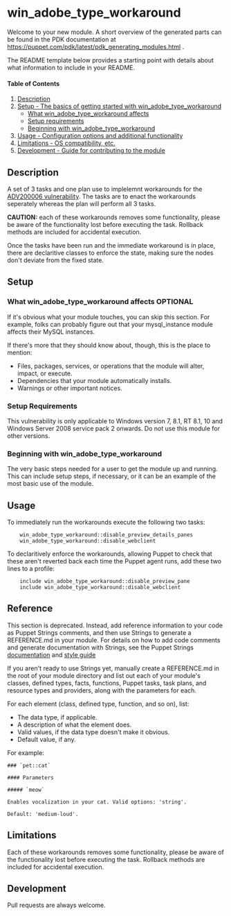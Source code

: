 # win_adobe_type_workaround

Welcome to your new module. A short overview of the generated parts can be found in the PDK documentation at https://puppet.com/pdk/latest/pdk_generating_modules.html .

The README template below provides a starting point with details about what information to include in your README.

#### Table of Contents

1. [Description](#description)
2. [Setup - The basics of getting started with win_adobe_type_workaround](#setup)
    * [What win_adobe_type_workaround affects](#what-win_adobe_type_workaround-affects)
    * [Setup requirements](#setup-requirements)
    * [Beginning with win_adobe_type_workaround](#beginning-with-win_adobe_type_workaround)
3. [Usage - Configuration options and additional functionality](#usage)
4. [Limitations - OS compatibility, etc.](#limitations)
5. [Development - Guide for contributing to the module](#development)

## Description

A set of 3 tasks and one plan use to implelemnt workarounds for the [ADV200006 vulnerability](https://portal.msrc.microsoft.com/en-US/security-guidance/advisory/ADV200006). The tasks are to enact the workarounds seperately whereas the plan will perform all 3 tasks.

**CAUTION:** each of these workarounds removes some functionality, please be aware of the functionality lost before executing the task. Rollback methods are included for accidental execution.

Once the tasks have been run and the immediate workaround is in place, there are declaritive classes to enforce the state, making sure the nodes don't deviate from the fixed state.

## Setup

### What win_adobe_type_workaround affects **OPTIONAL**

If it's obvious what your module touches, you can skip this section. For example, folks can probably figure out that your mysql_instance module affects their MySQL instances.

If there's more that they should know about, though, this is the place to mention:

* Files, packages, services, or operations that the module will alter, impact, or execute.
* Dependencies that your module automatically installs.
* Warnings or other important notices.

### Setup Requirements 

This vulnerability is only applicable to Windows version 7, 8.1, RT 8.1, 10 and Windows Server 2008 service pack 2 onwards. Do not use this module for other versions.

### Beginning with win_adobe_type_workaround

The very basic steps needed for a user to get the module up and running. This can include setup steps, if necessary, or it can be an example of the most basic use of the module.

## Usage

To immediately run the workarounds execute the following two tasks:
```
	win_adobe_type_workaround::disable_preview_details_panes
	win_adobe_type_workaround::disable_webclient
```

To declaritively enforce the workarounds, allowing Puppet to check that these aren't reverted back each time the Puppet agent runs, add these two lines to a profile:
```
	include win_adobe_type_workaround::disable_preview_pane
	include win_adobe_type_workaround::disable_webclient
```

## Reference

This section is deprecated. Instead, add reference information to your code as Puppet Strings comments, and then use Strings to generate a REFERENCE.md in your module. For details on how to add code comments and generate documentation with Strings, see the Puppet Strings [documentation](https://puppet.com/docs/puppet/latest/puppet_strings.html) and [style guide](https://puppet.com/docs/puppet/latest/puppet_strings_style.html)

If you aren't ready to use Strings yet, manually create a REFERENCE.md in the root of your module directory and list out each of your module's classes, defined types, facts, functions, Puppet tasks, task plans, and resource types and providers, along with the parameters for each.

For each element (class, defined type, function, and so on), list:

  * The data type, if applicable.
  * A description of what the element does.
  * Valid values, if the data type doesn't make it obvious.
  * Default value, if any.

For example:

```
### `pet::cat`

#### Parameters

##### `meow`

Enables vocalization in your cat. Valid options: 'string'.

Default: 'medium-loud'.
```

## Limitations

Each of these workarounds removes some functionality, please be aware of the functionality lost before executing the task. Rollback methods are included for accidental execution.

## Development

Pull requests are always welcome.


